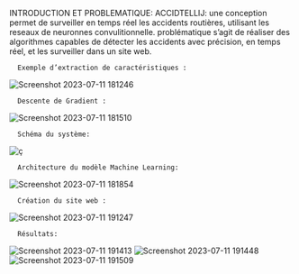   INTRODUCTION ET PROBLEMATIQUE:
ACCIDTELLIJ: une conception permet de surveiller en temps réel les accidents routières, utilisant les reseaux de neuronnes convulitionnelle. problématique s’agit de réaliser des algorithmes capables de détecter les accidents avec précision, en temps réel, et les surveiller dans un site web.


      Exemple d’extraction de caractéristiques :
![Screenshot 2023-07-11 181246](https://github.com/vrtkarim/ACCIDTELLIJ/assets/109855615/0b687316-b162-45f1-bcec-6fae40b85f7d)



      Descente de Gradient :

![Screenshot 2023-07-11 181510](https://github.com/vrtkarim/ACCIDTELLIJ/assets/109855615/79e2b4fe-4ee1-4555-9ac4-187e430c77dd)


      Schéma du système:

![ç](https://github.com/vrtkarim/ACCIDTELLIJ/assets/109855615/d93fa41c-1361-407e-aa46-3fddb29fc6d4)


      Architecture du modèle Machine Learning:
![Screenshot 2023-07-11 181854](https://github.com/vrtkarim/ACCIDTELLIJ/assets/109855615/93fadcef-da4b-4614-a0bd-c780b8910664)


      Création du site web :
![Screenshot 2023-07-11 191247](https://github.com/vrtkarim/ACCIDTELLIJ/assets/109855615/26d53741-039b-4466-9576-861f0d51d7bb)


      Résultats:




![Screenshot 2023-07-11 191413](https://github.com/vrtkarim/ACCIDTELLIJ/assets/109855615/230e009e-1204-4a87-8a99-6c1bf7df7f88)
![Screenshot 2023-07-11 191448](https://github.com/vrtkarim/ACCIDTELLIJ/assets/109855615/f53515f3-fc09-4bff-a366-7c45890fd0a1)
![Screenshot 2023-07-11 191509](https://github.com/vrtkarim/ACCIDTELLIJ/assets/109855615/f780909c-3f5f-48ab-91eb-69a029196879)










